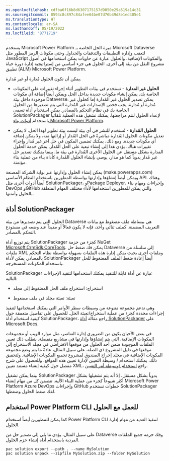 ```yaml
---
ms.openlocfilehash: cdfba6f16b8d6307175157d9050e29a519a14c31
ms.sourcegitcommit: 8594c8c897c84afee64be07d76b49d8e1ed405e1
ms.translationtype: HT
ms.contentlocale: ar-SA
ms.lasthandoff: 05/19/2022
ms.locfileid: "8771719"
---
```

يستخدم Microsoft Power Platform ميزة الحل الخاصة بـ Microsoft Dataverse لتعقب وإدارة التطبيقات والتدفقات والجداول وحتى مكونات الرمز المطور مثل JavaScript والمكونات الإضافية. والحلول عبارة عن حاويات يمكن استخدامها في أصول مشروع النقل من بيئة إلى أخرى. الحلول هي جزء أساسي من إستراتيجية إدارة دورة حياة تطبيق (ALM) Microsoft Power Platform.

يمكن أن تكون الحلول مُدارة أو غير مُدارة.

-   **الحلول غير المدارة** - تستخدم في بيئات التطوير أثناء إجراء تغييرات على المكونات الخاصة بك. يمكن إنشاء مكونات جديدة بداخل الحل ويمكن أيضاً إضافة أي مكونات موجودة داخل بيئة Dataverse. يمكن تصدير الحلول غير المُدارة إما كحلول غير مُدارة أو مُدارة. يجب فحص الإصدارات غير المُدارة التي يتم تصديرها من الحلول الخاصة بك في نظام التحكم بالمصادر. يمكن استخدام أداة تسمى SolutionPackager لإعداد الحلول لتتم مراجعتها. يمكنك تشغيل هذه العملية تلقائياً باستخدام [أدوات بناء Microsoft Power Platform](/power-platform/alm/devops-build-tools/?azure-portal=true).

-   **الحلول المُدارة** - تُستخدم للنشر في أي بيئة ليست بيئة تطوير لهذا الحل. لا يمكن تعديل مكونات الحلول المُدارة مباشرةً في الحل المُدار أو إزالتها منه، ولا يمكن إضافة أي مكونات جديدة. ومع ذلك، يمكنك تضمين المكون في حل آخر غير مُدار وإجراء تغييرات هناك. يؤدي هذا إلى إنشاء تبعية على الحل المُدار. يمكن خدمة الحلول المدارة بشكل مستقل عن الحلول الأخرى المُدارة في بيئة ما. بينما يمكنك تصدير حل غير مُدار يدوياً كما هو مدار، يوصى بإنشاء الحلول المُدارة كأداة بناء من عملية بناء مؤتمتة.

يمكن إنشاء الحلول وإدارتها عبر بوابة الشركة المصنعة (make.powerapps.com) ويمكن أيضاً إنشاؤها وإدارتها بواسطة المطورين باستخدام النظام الأساسي API. وهناك أيضاً أدوات أخرى مثل SolutionPackager، وPackage Deployer، وإجراءات ومهام بناء DevOps وGitHub والتي يمكن للمطورين استخدامها لأداء مختلف المهام المتعلقة بالحلول وأتمتها.

## <a name="solutionpackager-tool"></a>أداة SolutionPackager

الحلول التي يتم تصديرها من بيئة Dataverse هي ببساطة ملف مضغوط مع بيانات التعريف المضمنة. كملف ثنائي واحد، فإنه لا يكون فعالاً أو مفيداً عند وضعه في مستودع التحكم بالمصادر.

يتم توزيع أداة SolutionPackager كجزء من حزمة NuGet [Microsoft.CrmSdk.CoreTools](https://www.nuget.org/packages/Microsoft.CrmSdk.CoreTools/?azure-portal=true). يمكن فك ضغط حل Dataverse إلى سلسلة من ملفات XML وملفات أخرى بحيث يمكن إدارة هذه الملفات بسهولة بواسطة نظام التحكم بالمصادر. يمكن لأداة SolutionPackager أيضاً إعادة ضغط الملف المضغوط للحل باستخدام المكونات المستخرجة.

SolutionPackager عبارة عن أداة قابلة للتنفيذ يمكنك استخدامها لتنفيذ الإجراءات التالية:

-   استخراج: استخراج ملف الحل المضغوط إلى مجلد

-   تعبئة: تعبئة مجلد في ملف مضغوط

وهي تدعم مجموعة متنوعة من وسيطات سطر الأوامر التي يمكنك استخدامها لتنفيذ إجراءات محددة كجزء من عملية استخراج/تعبئة الحل. للحصول على تفاصيل متعمقة حول كيفية استخدام أداة SolutionPackager، راجع مقالة [أداة SolutionPackager](/power-apps/developer/common-data-service/compress-extract-solution-file-solutionpackager/?azure-portal=true) على Microsoft Docs.

في بعض الأحيان يكون من الضروري إدارة العناصر، مثل موارد الويب أو مجموعات المكونات الإضافية، التي يتم إنشاؤها وإدارتها في مشاريع منفصلة. يتطلب ذلك تعيين الملفات الموجودة ضمن أحد الحلول من موقعها الافتراضي في مجلد الاستخراج إلى موقعها في دليل المشروع ذي الصلة. على سبيل المثال، عادةً ما يتم وضع مجموعة المكونات الإضافية في مجلد إخراج الصندوق لمشروع تجميع المكونات الإضافية. ولتحقيق ذلك، يمكنك استخدام / وسيطة التعيين لإدارة تعيين هذه المواقع. وللحصول على شرح مفصل حول كيفية إنشاء مستند تعيين XML، راجع [استخدام /وسيطة أمر التعيين](/power-apps/developer/common-data-service/compress-extract-solution-file-solutionpackager?azure-portal=true#use-the-map-command-argument).

بينما يمكن تشغيل SolutionPackager يدوياً بشكل مستقل، إلا أنه يتم تشغيلها بشكل أكثر شيوعاً كجزء من عملية البناء الآلية. تتضمن كل من مهام إنشاء Microsoft Power Platform Azure DevOps وإجراءات GitHub خطوات تستخدم SolutionPackager لفك ضغط الحلول وضغطها.

## <a name="use-power-platform-cli-to-work-with-solutions"></a>استخدام Power Platform CLI للعمل مع الحلول
كما يمكن للمطورين أيضاً استخدام Power Platform CLI لتنفيذ العديد من مهام إدارة الحلول.

على سبيل المثال، يؤدي ما يلي إلى تصدير حل من Dataverse وفك حزمة جميع الملفات الفردية باستخدام ‏‫أداة إنشاء حزم الحلول‬.

```
pac solution export --path . --name MySolution
pac solution unpack --zipfile MySolution.zip --folder MySolution
```